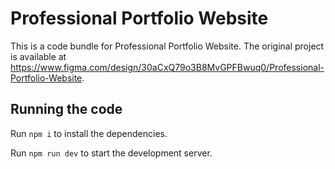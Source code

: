 
  # Professional Portfolio Website

  This is a code bundle for Professional Portfolio Website. The original project is available at https://www.figma.com/design/30aCxQ79o3B8MvGPFBwuq0/Professional-Portfolio-Website.

  ## Running the code

  Run `npm i` to install the dependencies.

  Run `npm run dev` to start the development server.
  